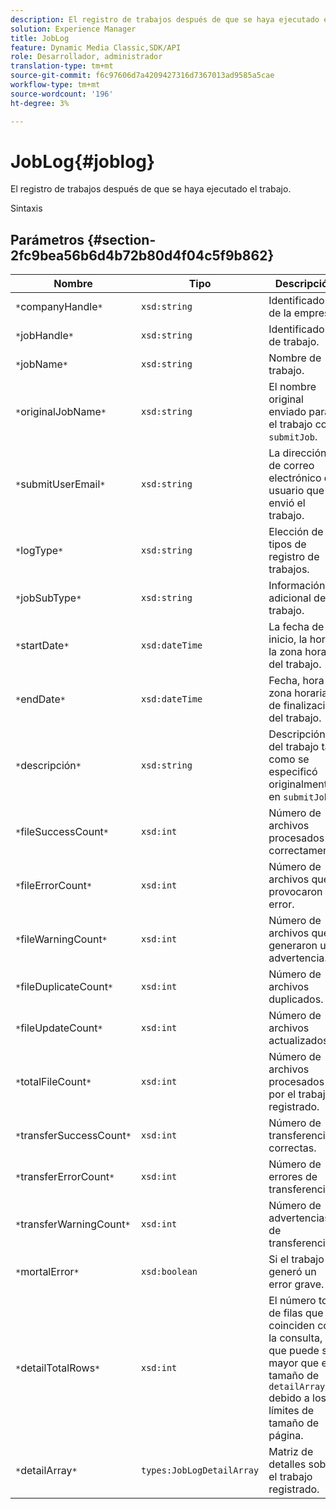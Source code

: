```yaml
---
description: El registro de trabajos después de que se haya ejecutado el trabajo.
solution: Experience Manager
title: JobLog
feature: Dynamic Media Classic,SDK/API
role: Desarrollador, administrador
translation-type: tm+mt
source-git-commit: f6c97606d7a4209427316d7367013ad9585a5cae
workflow-type: tm+mt
source-wordcount: '196'
ht-degree: 3%

---
```



# JobLog{#joblog}

El registro de trabajos después de que se haya ejecutado el trabajo.

Sintaxis

## Parámetros {#section-2fc9bea56b6d4b72b80d4f04c5f9b862}

| Nombre | Tipo | Descripción |
|---|---|---|
| `*`companyHandle`*` | `xsd:string` | Identificador de la empresa. |
| `*`jobHandle`*` | `xsd:string` | Identificador de trabajo. |
| `*`jobName`*` | `xsd:string` | Nombre de trabajo. |
| `*`originalJobName`*` | `xsd:string` | El nombre original enviado para el trabajo con `submitJob`. |
| `*`submitUserEmail`*` | `xsd:string` | La dirección de correo electrónico del usuario que envió el trabajo. |
| `*`logType`*` | `xsd:string` | Elección de tipos de registro de trabajos. |
| `*`jobSubType`*` | `xsd:string` | Información adicional del trabajo. |
| `*`startDate`*` | `xsd:dateTime` | La fecha de inicio, la hora y la zona horaria del trabajo. |
| `*`endDate`*` | `xsd:dateTime` | Fecha, hora y zona horaria de finalización del trabajo. |
| `*`descripción`*` | `xsd:string` | Descripción del trabajo tal como se especificó originalmente en `submitJob`. |
| `*`fileSuccessCount`*` | `xsd:int` | Número de archivos procesados correctamente. |
| `*`fileErrorCount`*` | `xsd:int` | Número de archivos que provocaron un error. |
| `*`fileWarningCount`*` | `xsd:int` | Número de archivos que generaron una advertencia. |
| `*`fileDuplicateCount`*` | `xsd:int` | Número de archivos duplicados. |
| `*`fileUpdateCount`*` | `xsd:int` | Número de archivos actualizados. |
| `*`totalFileCount`*` | `xsd:int` | Número de archivos procesados por el trabajo registrado. |
| `*`transferSuccessCount`*` | `xsd:int` | Número de transferencias correctas. |
| `*`transferErrorCount`*` | `xsd:int` | Número de errores de transferencia. |
| `*`transferWarningCount`*` | `xsd:int` | Número de advertencias de transferencia. |
| `*`mortalError`*` | `xsd:boolean` | Si el trabajo generó un error grave. |
| `*`detailTotalRows`*` | `xsd:int` | El número total de filas que coinciden con la consulta, que puede ser mayor que el tamaño de `detailArray` debido a los límites de tamaño de página. |
| `*`detailArray`*` | `types:JobLogDetailArray` | Matriz de detalles sobre el trabajo registrado. |

